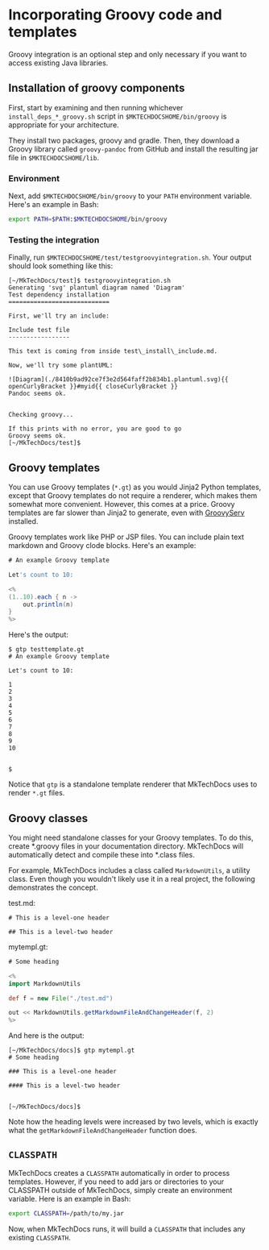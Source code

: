 # Incorporating Groovy code and templates

Groovy integration is an optional step and only necessary if you want to access existing Java libraries.

## Installation of groovy components

First, start by examining and then running whichever `install_deps_*_groovy.sh` script in `$MKTECHDOCSHOME/bin/groovy` is appropriate for your architecture.

They install two packages, groovy and gradle. Then, they download a Groovy library called `groovy-pandoc` from GitHub and install the resulting jar file in `$MKTECHDOCSHOME/lib`.

### Environment

Next, add `$MKTECHDOCSHOME/bin/groovy` to your `PATH` environment variable. Here's an example in Bash:

```bash
export PATH=$PATH:$MKTECHDOCSHOME/bin/groovy
```

### Testing the integration

Finally, run `$MKTECHDOCSHOME/test/testgroovyintegration.sh`. Your output should look something like this:

```
[~/MkTechDocs/test]$ testgroovyintegration.sh
Generating 'svg' plantuml diagram named 'Diagram'
Test dependency installation
============================

First, we'll try an include:

Include test file
-----------------

This text is coming from inside test\_install\_include.md.

Now, we'll try some plantUML:

![Diagram](./8410b9ad92ce7f3e2d564faff2b834b1.plantuml.svg){{ openCurlyBracket }}#myid{{ closeCurlyBracket }}
Pandoc seems ok.


Checking groovy...

If this prints with no error, you are good to go
Groovy seems ok.
[~/MkTechDocs/test]$
```

## Groovy templates

You can use Groovy templates (`*.gt`) as you would Jinja2 Python templates, except that Groovy templates do not require a renderer, which makes them somewhat more convenient. However, this comes at a price. Groovy templates are far slower than Jinja2 to generate, even with [GroovyServ](https://kobo.github.io/groovyserv/) installed.

Groovy templates work like PHP or JSP files. You can include plain text markdown and Groovy clode blocks. Here's an example:

```groovy
# An example Groovy template

Let's count to 10:

<%
(1..10).each { n ->
	out.println(n)
}
%>
```

Here's the output:

```
$ gtp testtemplate.gt
# An example Groovy template

Let's count to 10:

1
2
3
4
5
6
7
8
9
10


$
```

Notice that `gtp` is a standalone template renderer that MkTechDocs uses to render `*.gt` files.

## Groovy classes

You might need standalone classes for your Groovy templates. To do this, create \*.groovy files in your documentation directory. MkTechDocs will automatically detect and compile these into \*.class files.

For example, MkTechDocs includes a class called `MarkdownUtils`, a utility class. Even though you wouldn't likely use it in a real project, the following demonstrates the concept.

test.md:

```
# This is a level-one header

## This is a level-two header
```

mytempl.gt:

```groovy
# Some heading

<%
import MarkdownUtils

def f = new File("./test.md")

out << MarkdownUtils.getMarkdownFileAndChangeHeader(f, 2)
%>
```

And here is the output:

```
[~/MkTechDocs/docs]$ gtp mytempl.gt
# Some heading

### This is a level-one header

#### This is a level-two header


[~/MkTechDocs/docs]$
```

Note how the heading levels were increased by two levels, which is exactly what the `getMarkdownFileAndChangeHeader` function does.

## `CLASSPATH`

MkTechDocs creates a `CLASSPATH` automatically in order to process templates. However, if you need to add jars or directories to your CLASSPATH outside of MkTechDocs, simply create an environment variable. Here is an example in Bash:

```bash
export CLASSPATH=/path/to/my.jar
```

Now, when MkTechDocs runs, it will build a `CLASSPATH` that includes any existing `CLASSPATH`.
